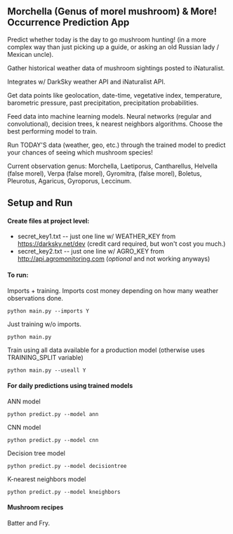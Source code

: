 ## Morchella (Genus of morel mushroom) & More! Occurrence Prediction App

Predict whether today is the day to go mushroom hunting! (in a more complex way than just picking up a guide, or asking an old Russian lady / Mexican uncle).

Gather historical weather data of mushroom sightings posted to iNaturalist.

Integrates w/ DarkSky weather API and iNaturalist API.

Get data points like geolocation, date-time, vegetative index, temperature, barometric pressure, past precipitation, precipitation probabilities.

Feed data into machine learning models. Neural networks (regular and convolutional), decision trees, k nearest neighbors algorithms. Choose the best performing model to train.

Run TODAY'S data (weather, geo, etc.) through the trained model to predict your chances of seeing which mushroom species!

Current observation genus: Morchella, Laetiporus, Cantharellus, Helvella (false morel), Verpa (false morel), Gyromitra, (false morel), Boletus, Pleurotus, Agaricus, Gyroporus, Leccinum.

## Setup and Run

#### Create files at project level:

- secret_key1.txt -- just one line w/ WEATHER_KEY from https://darksky.net/dev (credit card required, but won't cost you much.)
- secret_key2.txt -- just one line w/ AGRO_KEY from http://api.agromonitoring.com (*optional* and not working anyways)

#### To run:

Imports + training. Imports cost money depending on how many weather observations done.

`python main.py --imports Y`

Just training w/o imports.

`python main.py`

Train using all data available for a production model (otherwise uses TRAINING_SPLIT variable)

`python main.py --useall Y`

#### For daily predictions using trained models

ANN model

`python predict.py --model ann`

CNN model

`python predict.py --model cnn`

Decision tree model

`python predict.py --model decisiontree`

K-nearest neighbors model

`python predict.py --model kneighbors`

#### Mushroom recipes

Batter and Fry.
